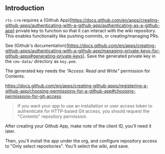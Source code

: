 ## Introduction
`rts-crm` requires a (Github App)[https://docs.github.com/en/apps/creating-github-apps/authenticating-with-a-github-app/authenticating-as-a-github-app] private key to function so that it
can interact with the wiki repository. This enables functionality like pushing commits, or creating/managing PRs.

See (Github's documentation)[https://docs.github.com/en/apps/creating-github-apps/authenticating-with-a-github-app/managing-private-keys-for-github-apps#generating-private-keys].
Save the generated private key in the `cms-data/` directory  as `key.pem`.

The generated key needs the *"Access: Read and Write"* permission for Contents.

<https://docs.github.com/en/apps/creating-github-apps/registering-a-github-app/choosing-permissions-for-a-github-app#choosing-permissions-for-git-access>
> If you want your app to use an installation or user access token to authenticate for HTTP-based Git access, you should request the "Contents" repository permission.

After creating your Github App, make note of the client ID, you'll need it later.

Then, you'll install the app under the org, and configure repository access to "Only select repositories". You'll select the wiki, and save.